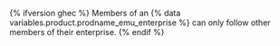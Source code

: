 {% ifversion ghec %} Members of an {% data variables.product.prodname_emu_enterprise %} can only follow other members of their enterprise. {% endif %}